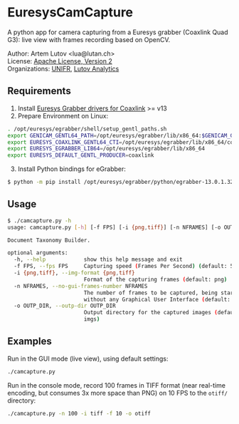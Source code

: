 # EuresysCamCapture
A python app for camera capturing from a Euresys grabber (Coaxlink Quad G3): live view with frames recording based on OpenCV.

Author: Artem Lutov &lt;&#108;u&#97;&commat;&#108;ut&#97;n.ch&gt;  
License: [Apache License, Version 2](www.apache.org/licenses/LICENSE-2.0.html)  
Organizations: [UNIFR](https://www.unifr.ch), [Lutov Analytics](https://lutan.ch/)

## Requirements

1. Install [Euresys Grabber drivers for Coaxlink](https://www.euresys.com/en/Support/Download-area?Series=105d06c5-6ad9-42ff-b7ce-622585ce607f) >= v13
2. Prepare Environment on Linux:
```sh
. /opt/euresys/egrabber/shell/setup_gentl_paths.sh
export GENICAM_GENTL64_PATH=/opt/euresys/egrabber/lib/x86_64:$GENICAM_GENTL64_PATH
export EURESYS_COAXLINK_GENTL64_CTI=/opt/euresys/egrabber/lib/x86_64/coaxlink.cti
export EURESYS_EGRABBER_LIB64=/opt/euresys/egrabber/lib/x86_64
export EURESYS_DEFAULT_GENTL_PRODUCER=coaxlink
```
3. Install Python bindings for eGrabber:
```sh
$ python -m pip install /opt/euresys/egrabber/python/egrabber-13.0.1.32-py2.py3-none-any.whl
```

## Usage
```sh
$ ./camcapture.py -h
usage: camcapture.py [-h] [-f FPS] [-i {png,tiff}] [-n NFRAMES] [-o OUTP_DIR]

Document Taxonomy Builder.

optional arguments:
  -h, --help            show this help message and exit
  -f FPS, --fps FPS     Capturing speed (Frames Per Second) (default: 5)
  -i {png,tiff}, --img-format {png,tiff}
                        Format of the capturing frames (default: png)
  -n NFRAMES, --no-gui-frames-number NFRAMES
                        The number of frames to be captured, being started
                        without any Graphical User Interface (default: 0)
  -o OUTP_DIR, --outp-dir OUTP_DIR
                        Output directory for the captured images (default:
                        imgs)
```

## Examples
Run in the GUI mode (live view), using default settings:
```sh
./camcapture.py
```
Run in the console mode, record 100 frames in TIFF format (near real-time encoding, but consumes 3x more space than PNG) on 10 FPS to the `otiff/` directory:
```sh
./camcapture.py -n 100 -i tiff -f 10 -o otiff
```
